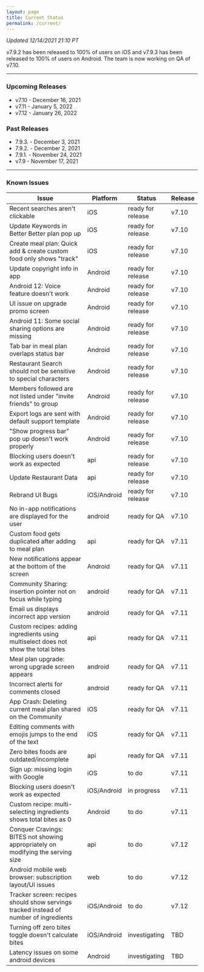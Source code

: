 ```yaml
---
layout: page
title: Current Status
permalink: /current/
---
```


_Updated 12/14/2021 21:10 PT_

v7.9.2 has been released to 100% of users on iOS and v7.9.3 has been released to 100% of users on Android. The team is now working on QA of v7.10.

***

### Upcoming Releases
- v7.10   - December 16, 2021
- v7.11   - January 5, 2022
- v7.12   - January 26, 2022
 
### Past Releases
- 7.9.3.  - December 3, 2021
- 7.9.2.  - December 2, 2021
- 7.9.1.  - November 24, 2021
- v7.9    - November 17, 2021

***

### Known Issues

|Issue                          |Platform   | Status    | Release           |
| ---                           | ---       | ---       | ---               |
|Recent searches aren't clickable|iOS|ready for release| v7.10|
|Update Keywords in Better Better plan pop up|iOS|ready for release | v7.10|
|Create meal plan: Quick add & create custom food only shows "track"|iOS|ready for release| v7.10|
|Update copyright info in app|Android|ready for release | v7.10|
|Android 12: Voice feature doesn't work|Android|ready for release | v7.10|
|UI issue on upgrade promo screen |Android|ready for release| v7.10|
|Android 11: Some social sharing options are missing|Android|ready for release| v7.10|
|Tab bar in meal plan overlaps status bar |Android|ready for release | v7.10|
|Restaurant Search should not be sensitive to special characters|Android|ready for release| v7.10|
|Members followed are not listed under "invite friends" to group|Android|ready for release| v7.10|
|Export logs are sent with default support template|Android|ready for release| v7.10|
|"Show progress bar" pop up doesn't work properly|Android|ready for release| v7.10|
|Blocking users doesn't work as expected|api|ready for release| v7.10|
|Update Restaurant Data|api|ready for release | v7.10|
|Rebrand UI Bugs |iOS/Android|ready for release | v7.10|
|No in-app notifications are displayed for the user|android|ready for QA| v7.10|
|Custom food gets duplicated after adding to meal plan|api|ready for QA| v7.11|
|New notifications appear at the bottom of the screen |Android|ready for QA| v7.11|
|Community Sharing: insertion pointer not on focus while typing|android|ready for QA| v7.11|
|Email us displays incorrect app version|android|ready for QA| v7.11|
|Custom recipes: adding ingredients using multiselect does not show the total bites|api|ready for QA| v7.11|
|Meal plan upgrade: wrong upgrade screen appears|android|ready for QA| v7.11|
|Incorrect alerts for comments closed|android|ready for QA| v7.11|
|App Crash: Deleting current meal plan shared on the Community |iOS|ready for QA | v7.11|
|Editing comments with emojis jumps to the end of the text|iOS|ready for QA| v7.11|
|Zero bites foods are outdated/incomplete|api|ready for QA| v7.11|
|Sign up: missing login with Google|iOS|to do| v7.11|
|Blocking users doesn't work as expected|iOS/Android|in progress| v7.11|
|Custom recipe: multi-selecting ingredients shows total bites as 0|Android|to do| v7.11|
|Conquer Cravings: BITES not showing appropriately on modifying the serving size|api|to do| v7.12|
|Android mobile web browser: subscription layout/UI issues|web|to do| v7.12|
|Tracker screen: recipes should show servings tracked instead of number of ingredients|iOS/Android|to do| v7.12|
|Turning off zero bites toggle doesn't calculate bites|iOS/Android|investigating| TBD|
|Latency issues on some android devices|Android|investigating| TBD|
